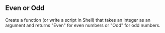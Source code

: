 ## Even or Odd

Create a function (or write a script in Shell) that takes an integer as an argument and returns "Even" for even numbers or "Odd" for odd numbers.

